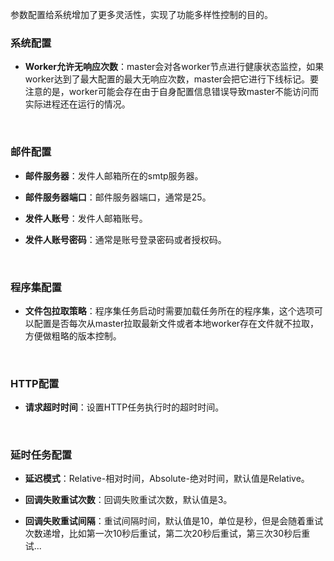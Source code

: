 

参数配置给系统增加了更多灵活性，实现了功能多样性控制的目的。


### 系统配置

- **Worker允许无响应次数**：master会对各worker节点进行健康状态监控，如果worker达到了最大配置的最大无响应次数，master会把它进行下线标记。要注意的是，worker可能会存在由于自身配置信息错误导致master不能访问而实际进程还在运行的情况。



<br />

### 邮件配置

- **邮件服务器**：发件人邮箱所在的smtp服务器。

- **邮件服务器端口**：邮件服务器端口，通常是25。

- **发件人账号**：发件人邮箱账号。

- **发件人账号密码**：通常是账号登录密码或者授权码。


<br />

### 程序集配置

- **文件包拉取策略**：程序集任务启动时需要加载任务所在的程序集，这个选项可以配置是否每次从master拉取最新文件或者本地worker存在文件就不拉取，方便做粗略的版本控制。


<br />

### HTTP配置

- **请求超时时间**：设置HTTP任务执行时的超时时间。


<br />

### 延时任务配置

- **延迟模式**：Relative-相对时间，Absolute-绝对时间，默认值是Relative。

- **回调失败重试次数**：回调失败重试次数，默认值是3。

- **回调失败重试间隔**：重试间隔时间，默认值是10，单位是秒，但是会随着重试次数递增，比如第一次10秒后重试，第二次20秒后重试，第三次30秒后重试...